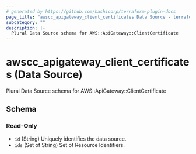 ```yaml
---
# generated by https://github.com/hashicorp/terraform-plugin-docs
page_title: "awscc_apigateway_client_certificates Data Source - terraform-provider-awscc"
subcategory: ""
description: |-
  Plural Data Source schema for AWS::ApiGateway::ClientCertificate
---
```


# awscc_apigateway_client_certificates (Data Source)

Plural Data Source schema for AWS::ApiGateway::ClientCertificate



<!-- schema generated by tfplugindocs -->
## Schema

### Read-Only

- `id` (String) Uniquely identifies the data source.
- `ids` (Set of String) Set of Resource Identifiers.


